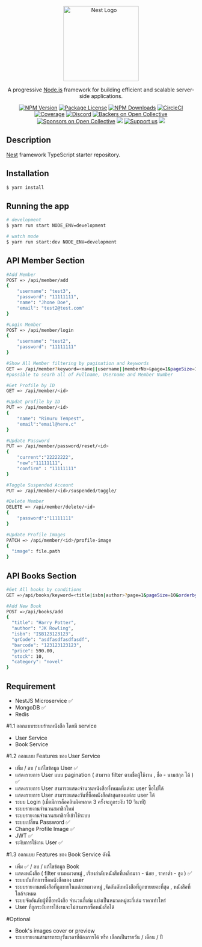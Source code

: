 <p align="center">
  <a href="http://nestjs.com/" target="blank"><img src="https://nestjs.com/img/logo-small.svg" width="200" alt="Nest Logo" /></a>
</p>

[circleci-image]: https://img.shields.io/circleci/build/github/nestjs/nest/master?token=abc123def456
[circleci-url]: https://circleci.com/gh/nestjs/nest

  <p align="center">A progressive <a href="http://nodejs.org" target="_blank">Node.js</a> framework for building efficient and scalable server-side applications.</p>
    <p align="center">
<a href="https://www.npmjs.com/~nestjscore" target="_blank"><img src="https://img.shields.io/npm/v/@nestjs/core.svg" alt="NPM Version" /></a>
<a href="https://www.npmjs.com/~nestjscore" target="_blank"><img src="https://img.shields.io/npm/l/@nestjs/core.svg" alt="Package License" /></a>
<a href="https://www.npmjs.com/~nestjscore" target="_blank"><img src="https://img.shields.io/npm/dm/@nestjs/common.svg" alt="NPM Downloads" /></a>
<a href="https://circleci.com/gh/nestjs/nest" target="_blank"><img src="https://img.shields.io/circleci/build/github/nestjs/nest/master" alt="CircleCI" /></a>
<a href="https://coveralls.io/github/nestjs/nest?branch=master" target="_blank"><img src="https://coveralls.io/repos/github/nestjs/nest/badge.svg?branch=master#9" alt="Coverage" /></a>
<a href="https://discord.gg/G7Qnnhy" target="_blank"><img src="https://img.shields.io/badge/discord-online-brightgreen.svg" alt="Discord"/></a>
<a href="https://opencollective.com/nest#backer" target="_blank"><img src="https://opencollective.com/nest/backers/badge.svg" alt="Backers on Open Collective" /></a>
<a href="https://opencollective.com/nest#sponsor" target="_blank"><img src="https://opencollective.com/nest/sponsors/badge.svg" alt="Sponsors on Open Collective" /></a>
  <a href="https://paypal.me/kamilmysliwiec" target="_blank"><img src="https://img.shields.io/badge/Donate-PayPal-ff3f59.svg"/></a>
    <a href="https://opencollective.com/nest#sponsor"  target="_blank"><img src="https://img.shields.io/badge/Support%20us-Open%20Collective-41B883.svg" alt="Support us"></a>
  <a href="https://twitter.com/nestframework" target="_blank"><img src="https://img.shields.io/twitter/follow/nestframework.svg?style=social&label=Follow"></a>
</p>
  <!--[![Backers on Open Collective](https://opencollective.com/nest/backers/badge.svg)](https://opencollective.com/nest#backer)
  [![Sponsors on Open Collective](https://opencollective.com/nest/sponsors/badge.svg)](https://opencollective.com/nest#sponsor)-->

## Description

[Nest](https://github.com/nestjs/nest) framework TypeScript starter repository.

## Installation

```bash
$ yarn install
```

## Running the app

```bash
# development
$ yarn run start NODE_ENV=development

# watch mode
$ yarn run start:dev NODE_ENV=development

```

## API Member Section

```bash
#Add Member
POST => /api/member/add
{
    "username": "test3",
    "password": "11111111",
    "name": "Jhone Doe",
    "email": "test2@test.com"
}

#Login Member
POST => /api/member/login
{
    "username": "test2",
    "password": "11111111"
}

#Show All Member filtering by pagination and keywords
GET => /api/member?keyword=<name||username||memberNo>&page=1&pageSize=10
#possible to searh all of Fullname, Username and Member Number

#Get Profile by ID
GET => /api/member/<id>

#Updat profile by ID
PUT => /api/member/<id>
{
    "name": "Rimuru Tempest",
    "email":"email@here.c"
}

#Update Password
PUT => /api/member/password/reset/<id>
{
    "current":"22222222",
    "new":"11111111",
    "confirm" : "11111111"
}

#Toggle Suspended Account
PUT => /api/member/<id>/suspended/toggle/

#Delete Member
DELETE => /api/member/delete/<id>
{
    "password":"11111111"
}

#Update Profile Images
PATCH => /api/member/<id>/profile-image
{
  "image": file.path
}

```

## API Books Section

```bash
#Get All books by conditions
GET =>/api/books/keyword=<title|isbn|author>?page=1&pageSize=10&orderby=stock&sorting=desc

#Add New Book
POST =>/api/books/add
{
  "title": "Harry Potter",
  "author": "JK Rowling",
  "isbn": "ISB123123123",
  "qrCode": "asdfasdfasdfasdf",
  "barcode": "123123123123",
  "price": 590.00,
  "stock": 10,
  "category": "novel"
}

```

## Requirement

- NestJS Microservice ✅
- MongoDB ✅
- Redis

#1.1 ออกแบบระบบร้านหนังสือ โดยมี service

- User Service
- Book Service

#1.2 ออกแบบ Features ของ User Service

- เพิ่ม / ลบ / แก้ไขข้อมูล User ✅
- แสดงรายการ User แบบ pagination ( สามารถ filter ตามชื่อผู้ใช้งาน , ชื่อ - นามสกุล ได้ ) ✅
- แสดงรายการ User สามารถแสดงจำนวนหนังสือทั้งหมดที่แต่ละ user ซื้อไปได้
- แสดงรายการ User สามารถแสดงวันที่ซื้อหนังสือล่าสุดของแต่ละ user ได้
- ระบบ Login (เมื่อมีการล็อคอินผิดพลาด 3 ครั้งจะถูกระงับ 10 วินาที)
- ระบบรายงานจำนวนสมาชิกใหม่
- ระบบรายงานจำนวนสมาชิกที่เข้าใช้ระบบ
- ระบบเปลี่ยน Password ✅
- Change Profile Image ✅
- JWT ✅
- ระงับการใช้งาน User ✅

#1.3 ออกแบบ Features ของ Book Service ดังนี้

- เพิ่ม ✅ / ลบ / แก้ไขข้อมูล Book
- แสดงหนังสือ ( filter ตามหมวดหมู่ , เรียงลำดับหนังสือที่เหลือมาก - น้อย , ราคาต่ำ - สูง ) ✅
- ระบบบันทึกการซื้อหนังสือของ user
- ระบบรายงานหนังสือที่ถูกขายในแต่ละหมวดหมู่ ,จัดอันดับหนังสือที่ถูกขายเยอะที่สุด , หนังสือที่ใกล้จะหมด
- ระบบจัดอันดับผู้ที่ซื้อหนังสือ จำนวนกี่เล่ม แบ่งเป็นหมวดหมู่ละกี่เล่ม ราคาเท่าไหร่
- User ที่ถูกระงับการใช้งานจะไม่สามารถซื้อหนังสือได้

#Optional

- Book's images cover or preview
- ระบบรายงานสามารถระบุวันเวลาที่ต้องการได้ หรือ เลือกเป็นรายวัน / เดือน / ปี
